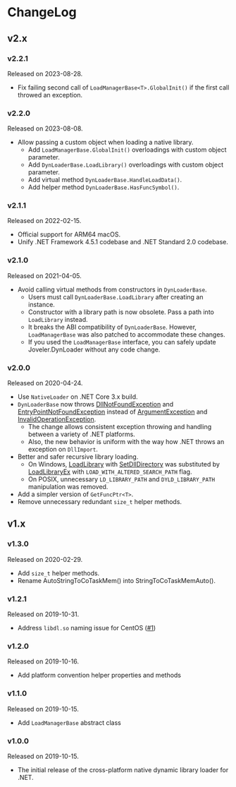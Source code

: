 # ChangeLog

## v2.x

### v2.2.1

Released on 2023-08-28.

- Fix failing second call of `LoadManagerBase<T>.GlobalInit()` if the first call throwed an exception.

### v2.2.0

Released on 2023-08-08.

- Allow passing a custom object when loading a native library.
    - Add `LoadManagerBase.GlobalInit()` overloadings with custom object parameter.
    - Add `DynLoaderBase.LoadLibrary()` overloadings with custom object parameter.
    - Add virtual method `DynLoaderBase.HandleLoadData()`.
    - Add helper method `DynLoaderBase.HasFuncSymbol()`.

### v2.1.1

Released on 2022-02-15.

- Official support for ARM64 macOS.
- Unify .NET Framework 4.5.1 codebase and .NET Standard 2.0 codebase.

### v2.1.0

Released on 2021-04-05.

- Avoid calling virtual methods from constructors in `DynLoaderBase`.
    - Users must call `DynLoaderBase.LoadLibrary` after creating an instance.
    - Constructor with a library path is now obsolete. Pass a path into `LoadLibrary` instead.
    - It breaks the ABI compatibility of `DynLoaderBase`. However, `LoadManagerBase` was also patched to accommodate these changes.
    - If you used the `LoadManagerBase` interface, you can safely update Joveler.DynLoader without any code change.

### v2.0.0

Released on 2020-04-24.

- Use `NativeLoader` on .NET Core 3.x build.
- `DynLoaderBase` now throws [DllNotFoundException](https://docs.microsoft.com/en-US/dotnet/api/system.dllnotfoundexception) and [EntryPointNotFoundException](https://docs.microsoft.com/en-US/dotnet/api/system.entrypointnotfoundexception) instead of [ArgumentException](https://docs.microsoft.com/en-US/dotnet/api/system.argumentexception) and [InvalidOperationException](https://docs.microsoft.com/en-us/dotnet/api/system.invalidoperationexception). 
    - The change allows consistent exception throwing and handling between a variety of .NET platforms.
    - Also, the new behavior is uniform with the way how .NET throws an exception on `DllImport`.
- Better and safer recursive library loading.
    - On Windows, [LoadLibrary](https://docs.microsoft.com/en-us/windows/win32/api/libloaderapi/nf-libloaderapi-loadlibraryw) with [SetDllDirectory](https://docs.microsoft.com/en-us/windows/win32/api/winbase/nf-winbase-setdlldirectoryw) was substituted by [LoadLibraryEx](https://docs.microsoft.com/en-us/windows/win32/api/libloaderapi/nf-libloaderapi-loadlibraryexw) with `LOAD_WITH_ALTERED_SEARCH_PATH` flag.
    - On POSIX, unnecessary `LD_LIBRARY_PATH` and `DYLD_LIBRARY_PATH` manipulation was removed.
- Add a simpler version of `GetFuncPtr<T>`.
- Remove unnecessary redundant `size_t` helper methods.

## v1.x

### v1.3.0

Released on 2020-02-29.

- Add `size_t` helper methods.
- Rename AutoStringToCoTaskMem() into StringToCoTaskMemAuto().

### v1.2.1

Released on 2019-10-31.

- Address `libdl.so` naming issue for CentOS ([#1](https://github.com/ied206/Joveler.DynLoader/issues/1))

### v1.2.0

Released on 2019-10-16.

- Add platform convention helper properties and methods

### v1.1.0

Released on 2019-10-15.

- Add `LoadManagerBase` abstract class

### v1.0.0

Released on 2019-10-15.

- The initial release of the cross-platform native dynamic library loader for .NET.
